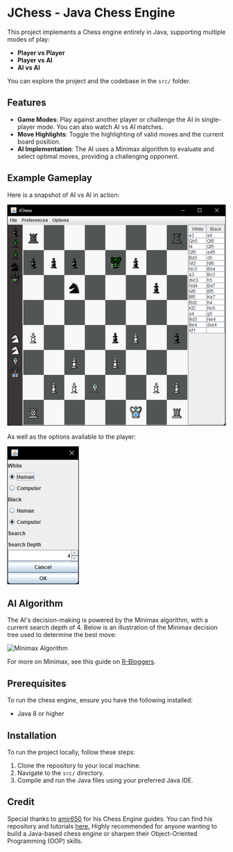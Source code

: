 # JChess - Java Chess Engine

This project implements a Chess engine entirely in Java, supporting multiple modes of play:

- **Player vs Player**
- **Player vs AI**
- **AI vs AI**

You can explore the project and the codebase in the `src/` folder.

## Features

- **Game Modes**: Play against another player or challenge the AI in single-player mode. You can also watch AI vs AI matches.
- **Move Highlights**: Toggle the highlighting of valid moves and the current board position.
- **AI Implementation**: The AI uses a Minimax algorithm to evaluate and select optimal moves, providing a challenging opponent.

## Example Gameplay

Here is a snapshot of AI vs AI in action:

![AI vs AI Game](images/zchessboard.png)


As well as the options available to the player:

![Options](images/optionz.png)

## AI Algorithm

The AI's decision-making is powered by the Minimax algorithm, with a current search depth of 4. Below is an illustration of the Minimax decision tree used to determine the best move:

![Minimax Algorithm](https://www.codertime.org/minimax-chess-engine-programming-r/chess_minimax.png)

For more on Minimax, see this guide on [R-Bloggers](https://www.r-bloggers.com/2022/07/programming-a-simple-minimax-chess-engine-in-r/).

## Prerequisites

To run the chess engine, ensure you have the following installed:
- Java 8 or higher

## Installation

To run the project locally, follow these steps:
1. Clone the repository to your local machine.
2. Navigate to the `src/` directory.
3. Compile and run the Java files using your preferred Java IDE.

## Credit
Special thanks to [amir650](https://www.youtube.com/@amir650)  for his Chess Engine guides. You can find his repository and tutorials [here.](https://github.com/amir650/BlackWidow-Chess) Highly recommended for anyone wanting to build a Java-based chess engine or sharpen their Object-Oriented Programming (OOP) skills.
